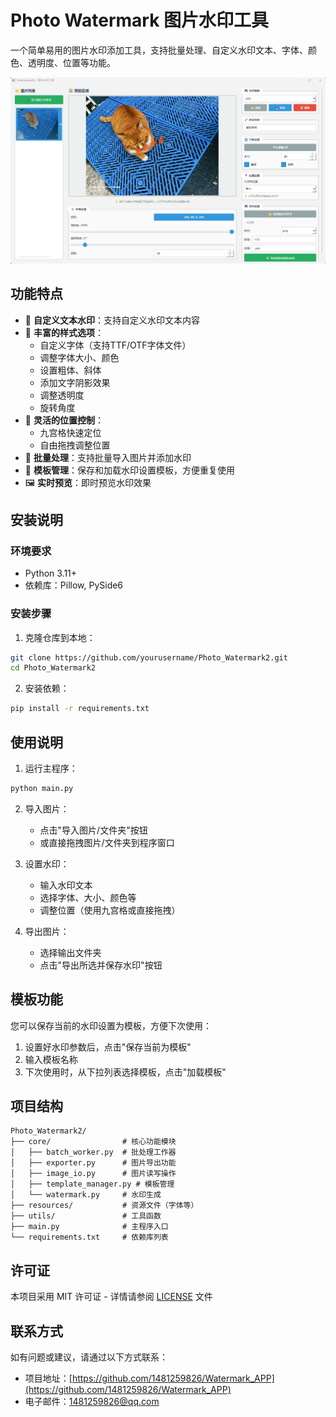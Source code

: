 # Photo Watermark 图片水印工具

一个简单易用的图片水印添加工具，支持批量处理、自定义水印文本、字体、颜色、透明度、位置等功能。

![图片水印工具](https://github.com/1481259826/Watermark_APP/raw/main/images/screenshot.png)

## 功能特点

- 📝 **自定义文本水印**：支持自定义水印文本内容
- 🎨 **丰富的样式选项**：
  - 自定义字体（支持TTF/OTF字体文件）
  - 调整字体大小、颜色
  - 设置粗体、斜体
  - 添加文字阴影效果
  - 调整透明度
  - 旋转角度
- 📍 **灵活的位置控制**：
  - 九宫格快速定位
  - 自由拖拽调整位置
- 📁 **批量处理**：支持批量导入图片并添加水印
- 💾 **模板管理**：保存和加载水印设置模板，方便重复使用
- 🖼️ **实时预览**：即时预览水印效果

## 安装说明

### 环境要求

- Python 3.11+
- 依赖库：Pillow, PySide6

### 安装步骤

1. 克隆仓库到本地：

```bash
git clone https://github.com/yourusername/Photo_Watermark2.git
cd Photo_Watermark2
```

2. 安装依赖：

```bash
pip install -r requirements.txt
```

## 使用说明

1. 运行主程序：

```bash
python main.py
```

2. 导入图片：
   - 点击"导入图片/文件夹"按钮
   - 或直接拖拽图片/文件夹到程序窗口

3. 设置水印：
   - 输入水印文本
   - 选择字体、大小、颜色等
   - 调整位置（使用九宫格或直接拖拽）

4. 导出图片：
   - 选择输出文件夹
   - 点击"导出所选并保存水印"按钮

## 模板功能

您可以保存当前的水印设置为模板，方便下次使用：

1. 设置好水印参数后，点击"保存当前为模板"
2. 输入模板名称
3. 下次使用时，从下拉列表选择模板，点击"加载模板"

## 项目结构

```
Photo_Watermark2/
├── core/                # 核心功能模块
│   ├── batch_worker.py  # 批处理工作器
│   ├── exporter.py      # 图片导出功能
│   ├── image_io.py      # 图片读写操作
│   ├── template_manager.py # 模板管理
│   └── watermark.py     # 水印生成
├── resources/           # 资源文件（字体等）
├── utils/               # 工具函数
├── main.py              # 主程序入口
└── requirements.txt     # 依赖库列表
```

## 许可证

本项目采用 MIT 许可证 - 详情请参阅 [LICENSE](LICENSE) 文件

## 联系方式

如有问题或建议，请通过以下方式联系：

- 项目地址：[https://github.com/1481259826/Watermark_APP](https://github.com/1481259826/Watermark_APP)
- 电子邮件：1481259826@qq.com
